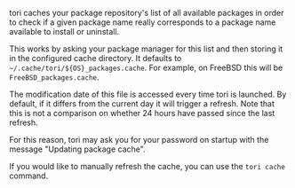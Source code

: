 tori caches your package repository's list of all available packages in order to check if a given package name really corresponds to a package name available to install or uninstall.

This works by asking your package manager for this list and then storing it in the configured cache directory. It defaults to `~/.cache/tori/${OS}_packages.cache`. For example, on FreeBSD this will be `FreeBSD_packages.cache`.

The modification date of this file is accessed every time tori is launched. By default, if it differs from the current day it will trigger a refresh. Note that this is not a comparison on whether 24 hours have passed since the last refresh.

For this reason, tori may ask you for your password on startup with the message "Updating package cache".

If you would like to manually refresh the cache, you can use the `tori cache` command.
